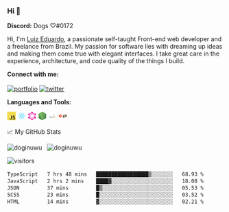 ### Hi 👋

**Discord:**
Dogs ♡#0172

Hi, I'm [Luiz Eduardo](https://gotardo.vercel.app/), a passionate self-taught Front-end web developer and a freelance from Brazil. My passion for software lies with dreaming up ideas and making them come true with elegant interfaces. I take great care in the experience, architecture, and code quality of the things I build.

**Connect with me:** <br/><br/>
[![portfolio](https://img.shields.io/badge/my_portfolio-000?style=for-the-badge&logo=ko-fi&logoColor=white)](https://gotardo.vercel.app/)
[![twitter](https://img.shields.io/badge/twitter-1DA1F2?style=for-the-badge&logo=twitter&logoColor=white)](https://twitter.com/DoginUwU)

**Languages and Tools:**  

<code><img height="20" src="https://raw.githubusercontent.com/github/explore/80688e429a7d4ef2fca1e82350fe8e3517d3494d/topics/javascript/javascript.png"></code>
<code><img height="20" src="https://raw.githubusercontent.com/github/explore/80688e429a7d4ef2fca1e82350fe8e3517d3494d/topics/react/react.png"></code>
<code><img height="20" src="https://raw.githubusercontent.com/github/explore/5c058a388828bb5fde0bcafd4bc867b5bb3f26f3/topics/graphql/graphql.png"></code>
<code><img height="20" src="https://raw.githubusercontent.com/github/explore/80688e429a7d4ef2fca1e82350fe8e3517d3494d/topics/nodejs/nodejs.png"></code>
<code><img height="20" src="https://raw.githubusercontent.com/github/explore/80688e429a7d4ef2fca1e82350fe8e3517d3494d/topics/mysql/mysql.png"></code>
<code><img height="20" src="https://raw.githubusercontent.com/github/explore/80688e429a7d4ef2fca1e82350fe8e3517d3494d/topics/git/git.png"></code>

📈 My GitHub Stats
<p> 
  <img src="https://github-readme-stats.vercel.app/api?username=doginuwu&show_icons=true&theme=midnight-purple&include_all_commits=true&count_private=true" alt="doginuwu" />
    &nbsp;
  <img src="https://github-readme-stats.vercel.app/api/top-langs/?username=doginuwu&layout=compact&langs_count=7&theme=midnight-purple" alt="doginuwu" />
</p>

![visitors](https://visitor-badge.glitch.me/badge?page_id=doginuwu) 

<!--START_SECTION:waka-->
```text
TypeScript   7 hrs 48 mins   █████████████████▒░░░░░░░   68.93 % 
JavaScript   2 hrs 2 mins    ████▓░░░░░░░░░░░░░░░░░░░░   18.08 % 
JSON         37 mins         █▒░░░░░░░░░░░░░░░░░░░░░░░   05.53 % 
SCSS         23 mins         █░░░░░░░░░░░░░░░░░░░░░░░░   03.52 % 
HTML         14 mins         ▓░░░░░░░░░░░░░░░░░░░░░░░░   02.21 % 
```
<!--END_SECTION:waka-->
